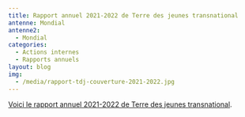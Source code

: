 ```yaml
---
title: Rapport annuel 2021-2022 de Terre des jeunes transnational
antenne: Mondial
antenne2:
  - Mondial
categories:
  - Actions internes
  - Rapports annuels
layout: blog
img:
  - /media/rapport-tdj-couverture-2021-2022.jpg
---
```

<a href="https://contenu.terredesjeunes.org/media/tdj_rapport_annuel_sept_2021_a_sept_2022-v3.pdf?ab">Voici le rapport annuel 2021-2022 de Terre des jeunes transnational</a>.
